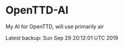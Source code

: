 # OpenTTD-AI
My AI for OpenTTD, will use primarily air

Latest backup: Sun Sep 29 20:12:01 UTC 2019
